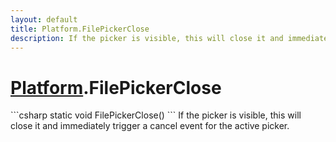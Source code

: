 ```yaml
---
layout: default
title: Platform.FilePickerClose
description: If the picker is visible, this will close it and immediately trigger a cancel event for the active picker.
---
```

# [Platform]({{site.url}}/Pages/Reference/Platform.html).FilePickerClose

<div class='signature' markdown='1'>
```csharp
static void FilePickerClose()
```
If the picker is visible, this will close it and
immediately trigger a cancel event for the active picker.
</div>




